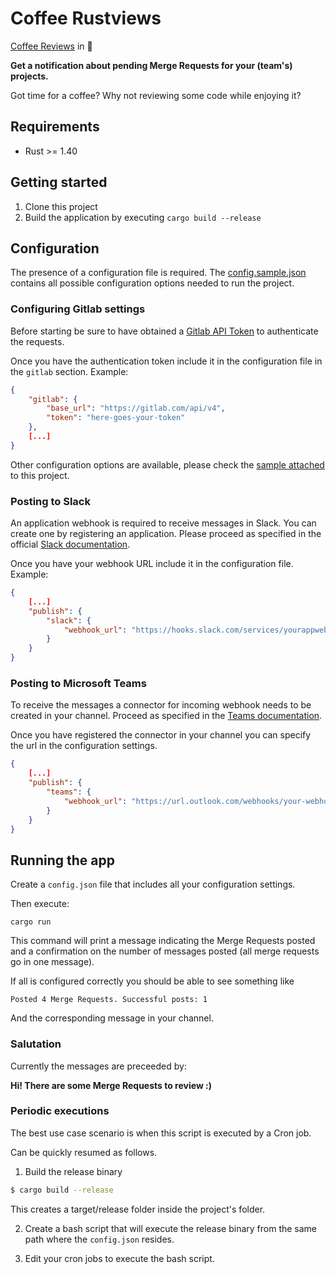 # Coffee Rustviews

[Coffee Reviews](https://gitlab.com/raymundo.vr/coffee-reviews) in 🦀

__Get a notification about pending Merge Requests for your (team's) projects.__

Got time for a coffee? Why not reviewing some code while enjoying it?

## Requirements

- Rust >= 1.40

## Getting started

1. Clone this project
2. Build the application by executing `cargo build --release`

## Configuration

The presence of a configuration file is required. The [config.sample.json](config.sample.json) contains all possible configuration options needed to run the project.

### Configuring Gitlab settings

Before starting be sure to have obtained a [Gitlab API Token](https://docs.gitlab.com/ee/api/README.html#authentication) to authenticate the requests.

Once you have the authentication token include it in the configuration file in the `gitlab` section. Example:

```json
{
    "gitlab": {
        "base_url": "https://gitlab.com/api/v4",
        "token": "here-goes-your-token"
    },
    [...]
}
```
Other configuration options are available, please check the [sample attached](config.sample.json) to this project.


### Posting to Slack

An application webhook is required to receive messages in Slack. You can create one by registering an application. Please proceed as specified in the official [Slack documentation](https://api.slack.com/).

Once you have your webhook URL include it in the configuration file. Example:
```json
{
    [...]
    "publish": {
        "slack": {
            "webhook_url": "https://hooks.slack.com/services/yourappwebhook-url"
        }
    }
}
```

### Posting to Microsoft Teams

To receive the messages a connector for incoming webhook needs to be created in your channel. Proceed as specified in the [Teams documentation](https://docs.microsoft.com/en-us/microsoftteams/platform/webhooks-and-connectors/how-to/add-incoming-webhook).

Once you have registered the connector in your channel you can specify the url in the configuration settings.
```json
{
    [...]
    "publish": {
        "teams": {
            "webhook_url": "https://url.outlook.com/webhooks/your-webhook-url"
        }
    }
}
```

## Running the app

Create a `config.json` file that includes all your configuration settings.

Then execute:

`cargo run`

This command will print a message indicating the Merge Requests posted and a confirmation on the number of messages posted (all merge requests go in one message).

If all is configured correctly you should be able to see something like

```
Posted 4 Merge Requests. Successful posts: 1
```

And the corresponding message in your channel.

### Salutation

Currently the messages are preceeded by:

__Hi! There are some Merge Requests to review :)__

### Periodic executions

The best use case scenario is when this script is executed by a Cron job.

Can be quickly resumed as follows.

1. Build the release binary

```bash
$ cargo build --release
```
This creates a target/release folder inside the project's folder.

2. Create a bash script that will execute the release binary from the same path where the `config.json` resides.

3. Edit your cron jobs to execute the bash script.
